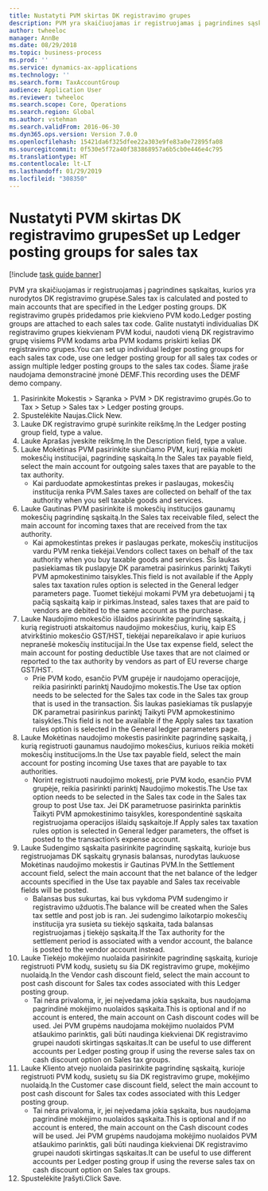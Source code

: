 ```yaml
---
title: Nustatyti PVM skirtas DK registravimo grupes
description: PVM yra skaičiuojamas ir registruojamas į pagrindines sąskaitas, kurios yra nurodytos DK registravimo grupėse.
author: twheeloc
manager: AnnBe
ms.date: 08/29/2018
ms.topic: business-process
ms.prod: ''
ms.service: dynamics-ax-applications
ms.technology: ''
ms.search.form: TaxAccountGroup
audience: Application User
ms.reviewer: twheeloc
ms.search.scope: Core, Operations
ms.search.region: Global
ms.author: vstehman
ms.search.validFrom: 2016-06-30
ms.dyn365.ops.version: Version 7.0.0
ms.openlocfilehash: 15421da6f325dfee22a303e9fe83a0e72895fa08
ms.sourcegitcommit: 0f530e5f72a40f383868957a6b5cb0e446e4c795
ms.translationtype: HT
ms.contentlocale: lt-LT
ms.lasthandoff: 01/29/2019
ms.locfileid: "308350"
---
```

# <a name="set-up-ledger-posting-groups-for-sales-tax"></a><span data-ttu-id="59133-103">Nustatyti PVM skirtas DK registravimo grupes</span><span class="sxs-lookup"><span data-stu-id="59133-103">Set up Ledger posting groups for sales tax</span></span>

[!include [task guide banner](../../includes/task-guide-banner.md)]

<span data-ttu-id="59133-104">PVM yra skaičiuojamas ir registruojamas į pagrindines sąskaitas, kurios yra nurodytos DK registravimo grupėse.</span><span class="sxs-lookup"><span data-stu-id="59133-104">Sales tax is calculated and posted to main accounts that are specified in the Ledger posting groups.</span></span> <span data-ttu-id="59133-105">DK registravimo grupės pridedamos prie kiekvieno PVM kodo.</span><span class="sxs-lookup"><span data-stu-id="59133-105">Ledger posting groups are attached to each sales tax code.</span></span> <span data-ttu-id="59133-106">Galite nustatyti individualias DK registravimo grupes kiekvienam PVM kodui, naudoti vieną DK registravimo grupę visiems PVM kodams arba PVM kodams priskirti kelias DK registravimo grupes.</span><span class="sxs-lookup"><span data-stu-id="59133-106">You can set up individual ledger posting groups for each sales tax code, use one ledger posting group for all sales tax codes or assign multiple ledger posting groups to the sales tax codes.</span></span> <span data-ttu-id="59133-107">Šiame įraše naudojama demonstracinė įmonė DEMF.</span><span class="sxs-lookup"><span data-stu-id="59133-107">This recording uses the DEMF demo company.</span></span> 

1. <span data-ttu-id="59133-108">Pasirinkite Mokestis > Sąranka > PVM > DK registravimo grupės.</span><span class="sxs-lookup"><span data-stu-id="59133-108">Go to Tax > Setup > Sales tax > Ledger posting groups.</span></span>
2. <span data-ttu-id="59133-109">Spustelėkite Naujas.</span><span class="sxs-lookup"><span data-stu-id="59133-109">Click New.</span></span>
3. <span data-ttu-id="59133-110">Lauke DK registravimo grupė surinkite reikšmę.</span><span class="sxs-lookup"><span data-stu-id="59133-110">In the Ledger posting group field, type a value.</span></span>
4. <span data-ttu-id="59133-111">Lauke Aprašas įveskite reikšmę.</span><span class="sxs-lookup"><span data-stu-id="59133-111">In the Description field, type a value.</span></span>
5. <span data-ttu-id="59133-112">Lauke Mokėtinas PVM pasirinkite siunčiamo PVM, kurį reikia mokėti mokesčių institucijai, pagrindinę sąskaitą.</span><span class="sxs-lookup"><span data-stu-id="59133-112">In the Sales tax payable field, select the main account for outgoing sales taxes that are payable to the tax authority.</span></span>
    * <span data-ttu-id="59133-113">Kai parduodate apmokestintas prekes ir paslaugas, mokesčių institucija renka PVM.</span><span class="sxs-lookup"><span data-stu-id="59133-113">Sales taxes are collected on behalf of the tax authority when you sell taxable goods and services.</span></span>  
6. <span data-ttu-id="59133-114">Lauke Gautinas PVM pasirinkite iš mokesčių institucijos gaunamų mokesčių pagrindinę sąskaitą.</span><span class="sxs-lookup"><span data-stu-id="59133-114">In the Sales tax receivable filed, select the main account for incoming taxes that are received from the tax authority.</span></span>
    * <span data-ttu-id="59133-115">Kai apmokestintas prekes ir paslaugas perkate, mokesčių institucijos vardu PVM renka tiekėjai.</span><span class="sxs-lookup"><span data-stu-id="59133-115">Vendors collect taxes on behalf of the tax authority when you buy taxable goods and services.</span></span> <span data-ttu-id="59133-116">Šis laukas pasiekiamas tik puslapyje DK parametrai pasirinkus parinktį Taikyti PVM apmokestinimo taisykles.</span><span class="sxs-lookup"><span data-stu-id="59133-116">This field is not available if the Apply sales tax taxation rules option is selected in the General ledger parameters page.</span></span> <span data-ttu-id="59133-117">Tuomet tiekėjui mokami PVM yra debetuojami į tą pačią sąskaitą kaip ir pirkimas.</span><span class="sxs-lookup"><span data-stu-id="59133-117">Instead, sales taxes that are paid to vendors are debited to the same account as the purchase.</span></span>   
7. <span data-ttu-id="59133-118">Lauke Naudojimo mokesčio išlaidos pasirinkite pagrindinę sąskaitą, į kurią registruoti atskaitomus naudojimo mokesčius, kurių, kaip ES atvirkštinio mokesčio GST/HST, tiekėjai nepareikalavo ir apie kuriuos nepranešė mokesčių institucijai.</span><span class="sxs-lookup"><span data-stu-id="59133-118">In the Use tax expense field, select  the main account for posting deductible Use taxes that are not claimed or reported to the tax authority by vendors as part of EU reverse charge GST/HST.</span></span>
    * <span data-ttu-id="59133-119">Prie PVM kodo, esančio PVM grupėje ir naudojamo operacijoje, reikia pasirinkti parinktį Naudojimo mokestis.</span><span class="sxs-lookup"><span data-stu-id="59133-119">The Use tax option needs to be selected for the Sales tax code in the Sales tax group that is used in the transaction.</span></span>  <span data-ttu-id="59133-120">Šis laukas pasiekiamas tik puslapyje DK parametrai pasirinkus parinktį Taikyti PVM apmokestinimo taisykles.</span><span class="sxs-lookup"><span data-stu-id="59133-120">This field is not be available if the Apply sales tax taxation rules option is selected in the General ledger parameters page.</span></span>   
8. <span data-ttu-id="59133-121">Lauke Mokėtinas naudojimo mokestis pasirinkite pagrindinę sąskaitą, į kurią registruoti gaunamus naudojimo mokesčius, kuriuos reikia mokėti mokesčių institucijoms.</span><span class="sxs-lookup"><span data-stu-id="59133-121">In the Use tax payable field, select the main account for posting incoming Use taxes that are payable to tax authorities.</span></span>
    * <span data-ttu-id="59133-122">Norint registruoti naudojimo mokestį, prie PVM kodo, esančio PVM grupėje, reikia pasirinkti parinktį Naudojimo mokestis.</span><span class="sxs-lookup"><span data-stu-id="59133-122">The Use tax option needs to be selected in the Sales tax code in the Sales tax group to post Use tax.</span></span> <span data-ttu-id="59133-123">Jei DK parametruose pasirinkta parinktis Taikyti PVM apmokestinimo taisykles, korespondentinė sąskaita registruojama operacijos išlaidų sąskaitoje.</span><span class="sxs-lookup"><span data-stu-id="59133-123">If Apply sales tax taxation rules option is selected in General ledger parameters, the offset is posted to the transaction’s expense account.</span></span>   
9. <span data-ttu-id="59133-124">Lauke Sudengimo sąskaita pasirinkite pagrindinę sąskaitą, kurioje bus registruojamas DK sąskaitų grynasis balansas, nurodytas laukuose Mokėtinas naudojimo mokestis ir Gautinas PVM.</span><span class="sxs-lookup"><span data-stu-id="59133-124">In the Settlement account field, select the main account  that the net balance of the ledger accounts specified in the Use tax payable and Sales tax receivable fields will be posted.</span></span>
    * <span data-ttu-id="59133-125">Balansas bus sukurtas, kai bus vykdoma PVM sudengimo ir registravimo užduotis.</span><span class="sxs-lookup"><span data-stu-id="59133-125">The balance will be created when the Sales tax settle and post job is ran.</span></span>  <span data-ttu-id="59133-126">Jei sudengimo laikotarpio mokesčių institucija yra susieta su tiekėjo sąskaita, tada balansas registruojamas į tiekėjo sąskaitą.</span><span class="sxs-lookup"><span data-stu-id="59133-126">If the Tax authority for the settlement period is associated with a vendor account, the balance is posted to the vendor account instead.</span></span>   
10. <span data-ttu-id="59133-127">Lauke Tiekėjo mokėjimo nuolaida pasirinkite pagrindinę sąskaitą, kurioje registruoti PVM kodų, susietų su šia DK registravimo grupe, mokėjimo nuolaidą.</span><span class="sxs-lookup"><span data-stu-id="59133-127">In the Vendor cash discount field, select the main account to post cash discount for Sales tax codes associated with this Ledger posting group.</span></span>
    * <span data-ttu-id="59133-128">Tai nėra privaloma, ir, jei neįvedama jokia sąskaita, bus naudojama pagrindinė mokėjimo nuolaidos sąskaita.</span><span class="sxs-lookup"><span data-stu-id="59133-128">This is optional and if no account is entered,  the main account on Cash discount codes will be used.</span></span> <span data-ttu-id="59133-129">Jei PVM grupėms naudojama mokėjimo nuolaidos PVM atšaukimo parinktis, gali būti naudinga kiekvienai DK registravimo grupei naudoti skirtingas sąskaitas.</span><span class="sxs-lookup"><span data-stu-id="59133-129">It can be useful to use different accounts per Ledger posting group if using the reverse sales tax on cash discount option on Sales tax groups.</span></span>  
11. <span data-ttu-id="59133-130">Lauke Kliento atvejo nuolaida pasirinkite pagrindinę sąskaitą, kurioje registruoti PVM kodų, susietų su šia DK registravimo grupe, mokėjimo nuolaidą.</span><span class="sxs-lookup"><span data-stu-id="59133-130">In the Customer case discount field, select the main account to post cash discount for Sales tax codes associated with this Ledger posting group.</span></span>
    * <span data-ttu-id="59133-131">Tai nėra privaloma, ir, jei neįvedama jokia sąskaita, bus naudojama pagrindinė mokėjimo nuolaidos sąskaita.</span><span class="sxs-lookup"><span data-stu-id="59133-131">This is optional and if no account is entered, the main account on the Cash discount codes will be used.</span></span> <span data-ttu-id="59133-132">Jei PVM grupėms naudojama mokėjimo nuolaidos PVM atšaukimo parinktis, gali būti naudinga kiekvienai DK registravimo grupei naudoti skirtingas sąskaitas.</span><span class="sxs-lookup"><span data-stu-id="59133-132">It can be useful to use different accounts per Ledger posting group if using the reverse sales tax on cash discount option on Sales tax groups.</span></span>  
12. <span data-ttu-id="59133-133">Spustelėkite Įrašyti.</span><span class="sxs-lookup"><span data-stu-id="59133-133">Click Save.</span></span>

